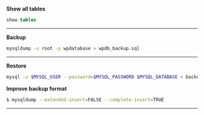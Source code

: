 **Show all tables**

```sql
show tables
```

---

**Backup**

```bash
mysqldump -u root -p wpdatabase > wpdb_backup.sql
```

---

**Restore**

```bash
mysql -u $MYSQL_USER --password=$MYSQL_PASSWORD $MYSQL_DATABASE < backups/mysql_backup.sql
```

**Improve backup format**

```bash
$ mysqldump --extended-insert=FALSE --complete-insert=TRUE
```

---
